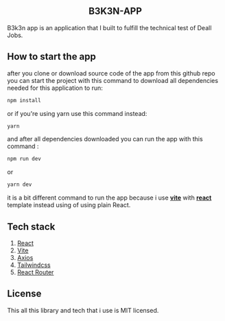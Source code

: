 <h2 align="center">
 B3K3N-APP
</h2>

B3k3n app is an application that I built to fulfill the technical test of Deall Jobs.

## How to start the app

after you clone or download source code of the app from this github repo you can start the project with this command
to download all dependencies needed for this application to run:

```sh
npm install
```

or if you're using yarn use this command instead:

```sh
yarn
```

and after all dependencies downloaded you can run the app with this command :

```sh
npm run dev
```

or 

```sh
yarn dev
```

 it is a bit different command to run the app because i use [**vite**](https://vitejs.dev/) with [**react**](https://reactjs.org/) template instead using of using plain React.
 
 
## Tech stack

<ol>
  <li><a href="https://reactjs.org/">React</a></li>
  <li><a href="https://vitejs.dev/">Vite</a></li>
  <li><a href="https://axios-http.com/docs/intro">Axios</a></li>
  <li><a href="https://tailwindcss.com/">Tailwindcss</a></li>
  <li><a href="https://reactrouter.com/en/main">React Router</a></li>
</ol>

## License

This all this library and tech that i use is MIT licensed.
